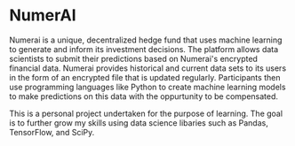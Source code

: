 # NumerAI

Numerai is a unique, decentralized hedge fund that uses machine learning to generate and inform its investment decisions. The platform allows data scientists to submit their predictions based on Numerai's encrypted financial data. Numerai provides historical and current data sets to its users in the form of an encrypted file that is updated regularly. Participants then use programming languages like Python to create machine learning models to make predictions on this data with the oppurtunity to be compensated.

This is a personal project undertaken for the purpose of learning. The goal is to further grow my skills using data science libaries such as Pandas, TensorFlow, and SciPy. 
